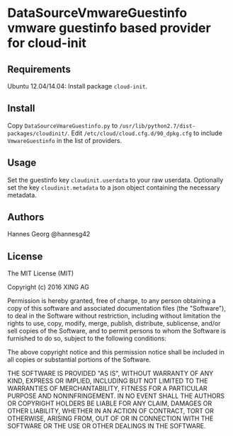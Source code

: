 DataSourceVmwareGuestinfo  vmware guestinfo based provider for cloud-init
====================

Requirements
------------------

Ubuntu 12.04/14.04: Install package `cloud-init`.


Install
---------------

Copy `DataSourceVmareGuestinfo.py` to `/usr/lib/python2.7/dist-packages/cloudinit/`.
Edit `/etc/cloud/cloud.cfg.d/90_dpkg.cfg` to include `VmwareGuestinfo` in the list of providers.

Usage
----------------

Set the guestinfo key `cloudinit.userdata` to your raw userdata. Optionally set the key `cloudinit.metadata` to a json object containing the necessary metadata.

Authors
------------------

Hannes Georg @hannesg42

License
-----------------

The MIT License (MIT)

Copyright (c) 2016 XING AG

Permission is hereby granted, free of charge, to any person obtaining a copy
of this software and associated documentation files (the "Software"), to deal
in the Software without restriction, including without limitation the rights
to use, copy, modify, merge, publish, distribute, sublicense, and/or sell
copies of the Software, and to permit persons to whom the Software is
furnished to do so, subject to the following conditions:

The above copyright notice and this permission notice shall be included in
all copies or substantial portions of the Software.

THE SOFTWARE IS PROVIDED "AS IS", WITHOUT WARRANTY OF ANY KIND, EXPRESS OR
IMPLIED, INCLUDING BUT NOT LIMITED TO THE WARRANTIES OF MERCHANTABILITY,
FITNESS FOR A PARTICULAR PURPOSE AND NONINFRINGEMENT. IN NO EVENT SHALL THE
AUTHORS OR COPYRIGHT HOLDERS BE LIABLE FOR ANY CLAIM, DAMAGES OR OTHER
LIABILITY, WHETHER IN AN ACTION OF CONTRACT, TORT OR OTHERWISE, ARISING FROM,
OUT OF OR IN CONNECTION WITH THE SOFTWARE OR THE USE OR OTHER DEALINGS IN
THE SOFTWARE.
